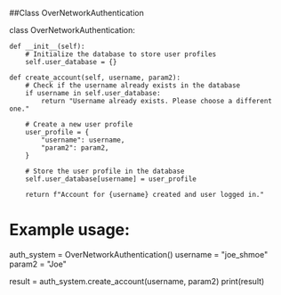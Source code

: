 ##Class OverNetworkAuthentication

class OverNetworkAuthentication:

    def __init__(self):
        # Initialize the database to store user profiles
        self.user_database = {}

    def create_account(self, username, param2):
        # Check if the username already exists in the database
        if username in self.user_database:
            return "Username already exists. Please choose a different one."

        # Create a new user profile
        user_profile = {
            "username": username,
            "param2": param2,
        }

        # Store the user profile in the database
        self.user_database[username] = user_profile

        return f"Account for {username} created and user logged in."

# Example usage:
auth_system = OverNetworkAuthentication()
username = "joe_shmoe"
param2 = "Joe"

result = auth_system.create_account(username, param2)
print(result)
